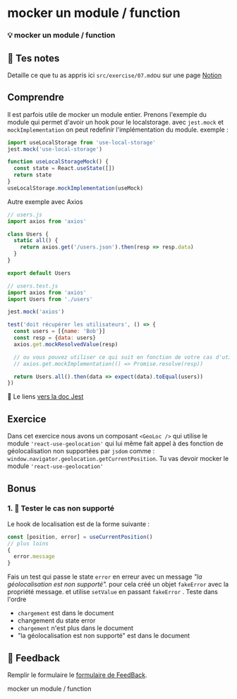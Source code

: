 # mocker un module / function
### 💡 mocker un module / function

## 📝 Tes notes

Detaille ce que tu as appris ici
`src/exercise/07.md`ou sur une page [Notion](https://go.mikecodeur.com/course-notes-template)

## Comprendre

Il est parfois utile de mocker un module entier. Prenons l'exemple du module qui
permet d'avoir un hook pour le localstorage. avec `jest.mock` et
`mockImplementation` on peut redefinir l'implémentation du module. exemple :

```jsx
import useLocalStorage from 'use-local-storage'
jest.mock('use-local-storage')

function useLocalStorageMock() {
  const state = React.useState([])
  return state
}
useLocalStorage.mockImplementation(useMock)
```

Autre exemple avec Axios

```jsx
// users.js
import axios from 'axios'

class Users {
  static all() {
    return axios.get('/users.json').then(resp => resp.data)
  }
}

export default Users
```

```jsx
// users.test.js
import axios from 'axios'
import Users from './users'

jest.mock('axios')

test('doit récupérer les utilisateurs', () => {
  const users = [{name: 'Bob'}]
  const resp = {data: users}
  axios.get.mockResolvedValue(resp)

  // ou vous pouvez utiliser ce qui suit en fonction de votre cas d'utilisation :
  // axios.get.mockImplementation(() => Promise.resolve(resp))

  return Users.all().then(data => expect(data).toEqual(users))
})
```

📑 Le liens [vers la doc Jest](https://jestjs.io/fr/docs/mock-functions)

## Exercice

Dans cet exercice nous avons un composant `<GeoLoc />` qui utilise le module
`'react-use-geolocation'` qui lui même fait appel à des fonction de
géolocalisation non supportées par `jsdom` comme :
`window.navigator.geolocation.getCurrentPosition`. Tu vas devoir mocker le
module `'react-use-geolocation'`

## Bonus

### 1. 🚀 Tester le cas non supporté

Le hook de localisation est de la forme suivante :

```jsx
const [position, error] = useCurrentPosition()
// plus loins
{
  error.message
}
```

Fais un test qui passe le state `error` en erreur avec un message _"la
géolocalisation est non supporté"._ pour cela créé un objet `fakeError` avec la
propriété message. et utilise `setValue` en passant `fakeError` . Teste dans
l'ordre

- `chargement` est dans le document
- changement du state error
- `chargement` n'est plus dans le document
- "la géolocalisation est non supporté" est dans le document

## 🐜 Feedback

Remplir le formulaire le
[formulaire de FeedBack](https://go.mikecodeur.com/cours-react-avis).

mocker un module / function
